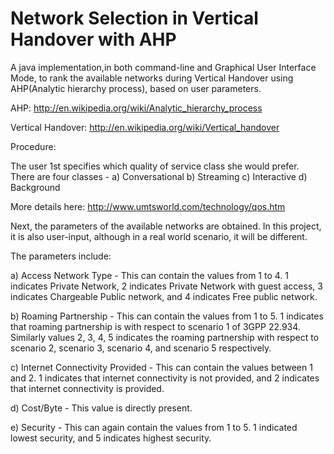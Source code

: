 Network Selection in Vertical Handover with AHP
==========================

A java implementation,in both command-line and Graphical User Interface Mode,
to rank the available networks during Vertical Handover using AHP(Analytic hierarchy process), based on user parameters.

AHP: http://en.wikipedia.org/wiki/Analytic_hierarchy_process

Vertical Handover: http://en.wikipedia.org/wiki/Vertical_handover

Procedure:

The user 1st specifies which quality of service class she would prefer. There are four classes - 
a) Conversational 
b) Streaming
c) Interactive
d) Background

More details here: http://www.umtsworld.com/technology/qos.htm

Next, the parameters of the available networks are obtained. In this project, it is also user-input, although 
in a real world scenario, it will be different.

The parameters include:

a) Access Network Type - This can contain the values from 1 to 4. 1 indicates Private Network, 2 indicates Private Network with guest access, 3 indicates Chargeable Public network, and 4 indicates Free public network. 

b) Roaming Partnership - This can contain the values from 1 to 5. 1 indicates that roaming partnership is with respect to scenario 1 of 3GPP 22.934. Similarly values  2, 3, 4, 5 indicates the roaming partnership with respect to scenario 2, scenario 3, scenario 4, and scenario 5 respectively.

c) Internet Connectivity Provided - This can contain the values between 1 and 2. 1 indicates that internet connectivity is not provided, and 2 indicates that internet connectivity is provided.

d) Cost/Byte - This value is directly present.

e) Security - This can again contain the values from 1 to 5. 1 indicated lowest security, and 5 indicates highest security.



